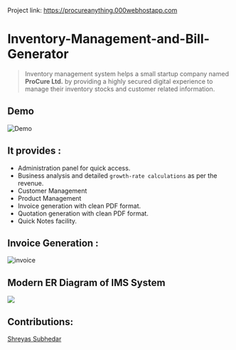 Project link: https://procureanything.000webhostapp.com

# Inventory-Management-and-Bill-Generator

> Inventory management system helps a small startup company named **ProCure Ltd.** by providing a highly secured digital experience to manage their inventory stocks and customer related information.

## Demo

![Demo](https://github.com/ShreyasSubhedar/Inventory-Management-and-Bill-Generator/blob/master/images/ezgif-2-9acdfa534bf3.gif)


## It provides :
- Administration panel for quick access.
- Business analysis and detailed `growth-rate calculations` as per the revenue.
- Customer Management  
- Product Management
- Invoice generation with clean PDF format.
- Quotation generation with clean PDF format.
- Quick Notes facility.

## Invoice Generation : 
![invoice](https://github.com/ShreyasSubhedar/Inventory-Management-and-Bill-Generator/blob/master/images/ezgif-2-a015b1e8a851.gif)

##  Modern ER Diagram of IMS System

![](https://github.com/ShreyasSubhedar/Inventory-Management-and-Bill-Generator/blob/master/images/PROCURE%20ER%20DIAGRAM.png)


## Contributions:
[Shreyas Subhedar](https://github.com/ShreyasSubhedar)
